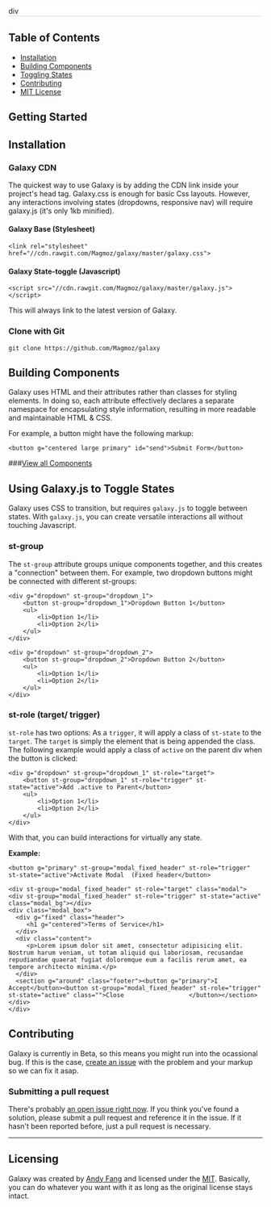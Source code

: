 <section style="background: #fff; border-bottom: #eee 3px solid">
	div

</section>

<aside>

# Table of Contents
- [Installation](#installation)
- [Building Components](#building-components)
- [Toggling States](#using-galaxyjs-to-toggle-states)
- [Contributing](#contributing)
- [MIT License](#licensing)

</aside>



## Getting Started

## Installation

### Galaxy CDN
The quickest way to use Galaxy is by adding the CDN link inside your project's head tag. Galaxy.css is enough for basic Css layouts. However, any interactions involving states (dropdowns, responsive nav) will require galaxy.js (it's only 1kb minified).

#### Galaxy Base (Stylesheet)
`<link rel="stylesheet" href="//cdn.rawgit.com/Magmoz/galaxy/master/galaxy.css">`

#### Galaxy State-toggle (Javascript)
`<script src="//cdn.rawgit.com/Magmoz/galaxy/master/galaxy.js"></script>`

This will always link to the latest version of Galaxy.

### Clone with Git

```
git clone https://github.com/Magmoz/galaxy
```

## Building Components
Galaxy uses HTML and their attributes rather than classes for styling elements. In doing so, each attribute effectively declares a separate namespace for encapsulating style information, resulting in more readable and maintainable HTML & CSS.

For example, a button might have the following markup:

```
<button g="centered large primary" id="send">Submit Form</button>
```
###[View all Components](https://galaxyui.com/components)

## Using Galaxy.js to Toggle States

Galaxy uses CSS to transition, but requires `galaxy.js` to toggle between states. With `galaxy.js`, you can create versatile interactions all without touching Javascript.

### st-group

The `st-group` attribute groups unique components together, and this creates a "connection" between them. For example, two dropdown buttons might be connected with different st-groups:

```
<div g="dropdown" st-group="dropdown_1">
	<button st-group="dropdown_1">Dropdown Button 1</button>
	<ul>
		<li>Option 1</li>
		<li>Option 2</li>
	</ul>
</div>

<div g="dropdown" st-group="dropdown_2">
	<button st-group="dropdown_2">Dropdown Button 2</button>
	<ul>
		<li>Option 1</li>
		<li>Option 2</li>
	</ul>
</div>
```

### st-role (target/ trigger)

`st-role` has two options: As a `trigger`, it will apply a class of `st-state` to the `target`. The `target` is simply the element that is being appended the class. The following example would apply a class of `active` on the parent div when the button is clicked:

```
<div g="dropdown" st-group="dropdown_1" st-role="target">
	<button st-group="dropdown_1" st-role="trigger" st-state="active">Add .active to Parent</button>
	<ul>
		<li>Option 1</li>
		<li>Option 2</li>
	</ul>
</div>
```

With that, you can build interactions for virtually any state.


**Example:**
```
<button g="primary" st-group="modal_fixed_header" st-role="trigger" st-state="active">Activate Modal  (Fixed header</button>

<div st-group="modal_fixed_header" st-role="target" class="modal">
<div st-group="modal_fixed_header" st-role="trigger" st-state="active" class="modal_bg"></div>
<div class="modal_box">
  <div g="fixed" class="header">
     <h1 g="centered">Terms of Service</h1>
  </div>
  <div class="content">
     <p>Lorem ipsum dolor sit amet, consectetur adipisicing elit. Nostrum harum veniam, ut totam aliquid qui laboriosam, recusandae repudiandae quaerat fugiat doloremque eum a facilis rerum amet, ea tempore architecto minima.</p>
  </div>
  <section g="around" class="footer"><button g="primary">I Accept</button><button st-group="modal_fixed_header" st-role="trigger" st-state="active" class="">Close					</button></section>
</div>
</div>
```

## Contributing
Galaxy is currently in Beta, so this means you might run into the ocassional bug. If this is the case, [create an issue](https://github.com/Magmoz/galaxy/issues/new) with the problem and your markup so we can fix it asap.

### Submitting a pull request
There's probably [an open issue right now](https://github.com/Magmoz/galaxy/issues). If you think you've found a solution, please submit a pull request and reference it in the issue. If it hasn't been reported before, just a pull request is necessary.


---

## Licensing

Galaxy was created by [Andy Fang](//twitter.com/andyfang98) and licensed under the [MIT](//tldrlegal.com/license/mit-license). Basically, you can do whatever you want with it as long as the original license stays intact.
